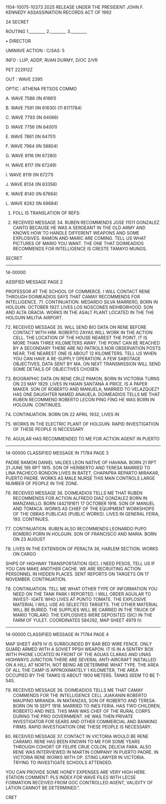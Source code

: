 1104-10075-10373
2025 RELEASE UNDER THE PRESIDENT JOHN F. KENNEDY ASSASSINATION RECORDS ACT OF 1992

24
SECRET

ROUTING
1.________
2.________
3.________

• DIRECTOR

UMWAVE
ACTION : C/SAS: 5

INFO : LUP, ADDP, RI/AN DURMY, D/OC 2/VR

PET 222912Z

OUT : WAVE 2395

OPTIC : ATHENA PETSOS COMMO

A. WAVE 7588 (IN 61661)

B. WAVE 7591 (IN 61630) (11 8171784)

C. WAVE 7793 (IN 64066)

D. WAVE 7756 (IN 64001)

E. WAVE 7861 (IN 64751)

F. WAVE 7964 (IN 58804)

G. WAVE 8116 (IN 67280)

H. WAVE 8117 (IN 67249)

I. WAVE 8119 (IN 67271)

J. WAVE 8134 (IN 63356)

K. WAVE 8140 (IN 67664)

L. WAVE 8262 (IN 69684)

1. FOLL IS TRANSLATION OF REFS:

70. RECEIVED MESSAGE 34. RUBEN RECOMMENDS JOSE 11511
GONZALEZ CANTO BECAUSE HE WAS A SERGEANT IN THE OLD ARMY AND KNOWS HOW
TO HANDLE DIFFERENT WEAPONS AND SOME EXPLOSIVES. RAMON AND MARIC ARE
COMING. TELL US WHAT PICTURES OF MARIO YOU WANT. THE ONE THAT
DOIMEADIOS RECOMMENDS FOR INTELLIGENCE IS CRESTE TAMAYO MUNGS.

SECRET

***

14-00000

ASSIFIED MESSAGE
PAGE 2

PROFESSOR AT THE SCHOOL OF COMMERCE. I WILL CONTACT RENE THROUGH
DOIMEADIOS SAYS THAT CAMAY RECOMMENDS FOR INTELLIGENCE.
71. CONTINUATION. MEDARDO SILVA MARRERO, BORN IN HOLGUIN.
OCTOBER 1927. LIVES LOS NOSCONES NEIHBORHOOD. SON
AND ALTA GRACIA. WORKS IN THE ASALT PLANT LOCATED IN THE
THE HOLGUIN MILITIA AIRPORT.

72. RECEIVED MESSAGE 35. WILL SEND BIO DATA ON RENE BEFORE
CONTACT WITH HIM. ROBERTO ZAYAS WILL WORK IN THE ACTION CELL.
THE LOCATION OF THE HOUSE NEAREST THE POINT, IT IS MORE THAN
THREE KILOMETERS AWAY. THE POINT CAN BE REACHED BY A SECONDARY
THERE ARE NO PATROLS NOR OBSERVATION POSTS NEAR, THE NEAREST ONE IS
ABOUT 12 KILOMETERS. TELL US WHEN YOU CAN HAVE A RE-SUPPLY OPERATION.
A FEW SABOTAGE OBJECTIVES, DATA SENT BY MA. ON NEXT TRANSMISSION
WILL SEND SOME DETAILS OF OBJECTIVES CHOSEN.
73. BIOGRAPHIC DATA ON RENE CRUZ PAMON, BORN IN VICTORIA
TURNS ON 23 MAY 1929. LIVES IN HAIAN SANTANA A
PRICE. IS A PAPER MAKER. SON OF ROBERTO AND MANUELA, MARRIED TO
VELAZQUEZ? HAS ONE DAUGHTER NAMED ANAUELA.
DOIMEADIOS TELLS ME THAT RUBEN RECOMMEND ROBERTO LECON PING FING
HE WAS BORN IN HOLGUIN. CONTINUES.

74. CONTINUATION. BORN ON 22 APRIL 1932, LIVES IN
12. WORKS IN THE ELECTRIC PLANT OF HOLGUIN. RAPID INVESTIGATION
OF THESE PEOPLE IS NECESSARY.

75. AGUILAR HAS RECOMMENDED TO ME FOR ACTION AGENT IN PUERTO
***

14-00000
CLASSIFIED MESSAGE
IN 71784 PAGE 3

PADRE RAMON DANIEL VALDES LEON NATIVE OF HAVANA. BORN 21 RPT 21 JUNE 195
RPT 1915. SON OF HERIBERTO AND TERESA MARRIED TO LINA PACHECO RONDON
LIVES IN BATET, CHAPAPRA REPARTO MIRAKAR, PUERTO PADRE. WORKS AS MALE NURSE
THIS MAN CONTROLS LARGE NUMBER OF PEOPLE IN THE ZONE.

76. RECEIVED MESSAGE 36. DOIMEADIOS TELLS ME THAT RUBEN
RECOMMENDS FOR ACTION ALFREDO DIAZ GONZALEZ BORN IN MANZANILLO. BORN
(4421916?)
17 OCTOBER 1916. SON OF MANUEL AND TOMACA. WORKS AS CHIEF OF THE
EQUIPMENT WORKSHOPS OF THE OBRAS PUBLICAS (PUBLIC WORKS). LIVES IN
GENERAL FERIA, 193. CONTINUES.

77. CONTINUATION. RUBEN ALSO RECOMMENDS LEONARDO PUPO
ROMERO PORN IN HOLGUIN. SON OF FRANCISCO AND MARIA. BORN ON 23 AUGUST
1939. LIVES IN THE EXTENSION OF PERALTA 36, HARLEM SECTION. WORKS ON CARGO

SHIPS OF HIGHWAY TRANSPORTATION (SIC). I NEED PESOS, TELL US IF YOU CAN
MAKE ANOTHER CACHE. WE ARE RECRUITING ACTION PERSONNEL IN HIDDEN PLACES.
SENT REPORTS ON TARGETS ON 17 NOVEMBER. CONTINUATION.

78. CONTINUATION. TELL ME WHAT OTHER TYPE OF INFORMATION
YOU NEED ON THE TANK PARK I REPORTED. I WILL ORDER AGUILAR TO INVEST-
IGATE WHO LIVES AT PUNTO TOMATE. THE EXPLOSIVE MATERIAL I WILL USE AS
SELECTED TARGETS. THE OTHER MATERIAL WILL BE BURIED. THE SUPPLIES WILL BE
CARRIED IN THE TRUCK OF MARIO TORLARO. THE EXPLOSIVES WERE DEPOSITED
(SIC) IN THE FARM OF YULET. COORDINATES 584292, MAP SHEET 4979 IV.
***
14-00000
CLASSIFIED MESSAGE
IN 71784 PAGE 4

MAP SHEET 4979 IV IS SURROUNDED BY BAR BED WIRE FENCE. ONLY
GUARD ARMED WITH A SOVIET PPSH WEAPON. IT IS IN A SENTRY BOX WITH
PHONE LOCATED IN FRONT OF THE AGUAS CLARAS AND UNAS HIGHWAYS JUNCTION
THERE ARE SEVERAL ANTI-AIRCRAFT INSTALLED ON A HILL AT NORTH, NOT BEING AB
DETERMINE WHAT TYPE. THE AREA OF ALL THE CAMP IS APPROXIMATELY 1
KILOMETER, THE AREA OCCUPIED BY THE TANKS IS ABOUT 1900 METERS.
TANKS SEEM TO BE T-54S.

79. RECEIVED MESSAGE 36. DOIMEADIOS TELLS ME THAT CAMAY
COMMENDS FOR THE INTELLIGENCE CELL JUAKANIN ROBERTO MAUPINO MIRANDA.
IN MATANZAS, SON OF ROBERTO AND TERESA. BORN ON 16 SEPT 1918.
MARRIED TO INES FERIA. HAS TWO CHILDREN, ROBERTO AND INES. THIS MAN WAS
CHEF OF THE RURAL CORPS DURING THE PRIO GOVERNMENT. HE WAS THEN PRIVATE
INVESTIGATOR FOR SEARS AND OTHER COMMERCIAL AND BANKING FIRMS. RAPID
INVESTIGATION ONE THESE PEOPLE IS NECESSARY.

80. RECEIVED MESSAGE 37. CONTACT IN VICTORIA WOULD BE RENE
CARAMO. RENE HAS BEEN KNOWN TO ME FOR SOME YEARS THROUGH COHORT OF
FELIPE CRUE COLON, DELICIA FARA. ALSO RENE WAS INTERVIEWED IN
MARTIN COMPANY IN PUERTO PADRE. IN VICTORIA RENE WORKS WITH OP. STING
LAWYER IN VICTORIA. TRYING TO INVESTIGATE SCHOOLS ATTENDED.

YOU CAN PROVIDE SOME HONEY EXPENSES ARE VERY HIGH HERE.
STATION COMMENT: PLS INDEX FOR WAVE FILES WITH LECSE
FORMATION RECEIVED FROM GOC CONTROLLED AGENT, VALIDITY OF
LATION CANNOT BE DETERMINED.".

CRET
